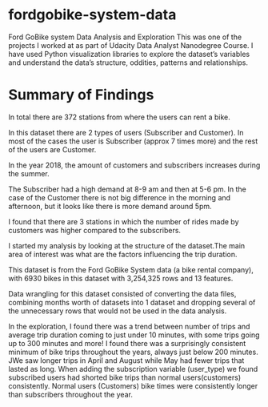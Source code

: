 # fordgobike-system-data
Ford GoBike system Data Analysis and Exploration
This was one of the projects I worked at as part of Udacity Data Analyst Nanodegree Course. I have used Python visualization libraries to explore the dataset’s variables and understand the data’s structure, oddities, patterns and relationships.

# Summary of Findings
In total there are 372 stations from where the users can rent a bike.

In this dataset there are 2 types of users (Subscriber and Customer). In most of the cases the user is Subscriber (approx 7 times more) and the rest of the users are Customer.

In the year 2018, the amount of customers and subscribers increases during the summer.

The Subscriber had a high demand at 8-9 am and then at 5-6 pm. In the case of the  Customer there is not big difference in the morning and afternoon, but it looks like there is more demand around 5pm.

I found that there are 3 stations in which the number of rides made by customers was higher compared to the subscribers.


I started my analysis by looking at the structure of the dataset.The main area of interest was what are the factors influencing the trip duration.

This dataset is from the Ford GoBike System data (a bike rental company), with 6930 bikes in this dataset with 3,254,325 rows and 13 features.

Data wrangling for this dataset consisted of converting the data files, combining months worth of datasets into 1 dataset and dropping several of the unnecessary rows that would not be used in the data analysis.

In the exploration, I found there was a trend between number of trips and average trip duration coming to just under 10 minutes, with some trips going up to 300 minutes and more! I found there was a surprisingly consistent minimum of bike trips throughout the years, always just below 200 minutes. JWe saw longer trips in April and August while May had fewer trips that lasted as long. When adding the subscription variable (user_type) we found subscribed users had shorted bike trips than normal users(customers) consistently. Normal users (Customers) bike times were consistently longer than subscribers throughout the year.
